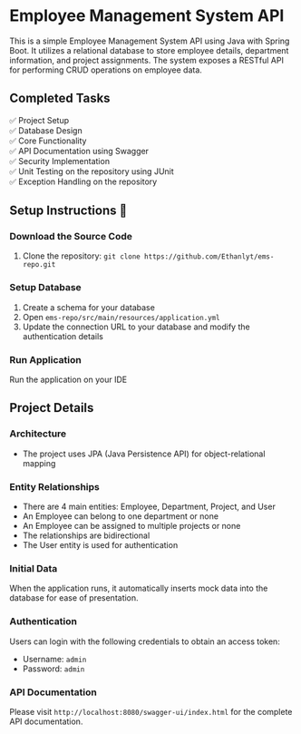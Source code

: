 # Employee Management System API

This is a simple Employee Management System API using Java with Spring Boot. It utilizes a relational database to store employee details, department information, and project assignments. The system exposes a RESTful API for performing CRUD operations on employee data.

## Completed Tasks

✅ Project Setup  
✅ Database Design  
✅ Core Functionality  
✅ API Documentation using Swagger  
✅ Security Implementation  
✅ Unit Testing on the repository using JUnit  
✅ Exception Handling on the repository  

## Setup Instructions 🔧

### Download the Source Code

1. Clone the repository: `git clone https://github.com/Ethanlyt/ems-repo.git`

### Setup Database

1. Create a schema for your database
2. Open `ems-repo/src/main/resources/application.yml`
3. Update the connection URL to your database and modify the authentication details

### Run Application

Run the application on your IDE

## Project Details

### Architecture

- The project uses JPA (Java Persistence API) for object-relational mapping

### Entity Relationships

- There are 4 main entities: Employee, Department, Project, and User
- An Employee can belong to one department or none
- An Employee can be assigned to multiple projects or none
- The relationships are bidirectional
- The User entity is used for authentication

### Initial Data

When the application runs, it automatically inserts mock data into the database for ease of presentation.

### Authentication

Users can login with the following credentials to obtain an access token:
- Username: `admin`
- Password: `admin`

### API Documentation

Please visit `http://localhost:8080/swagger-ui/index.html` for the complete API documentation.
